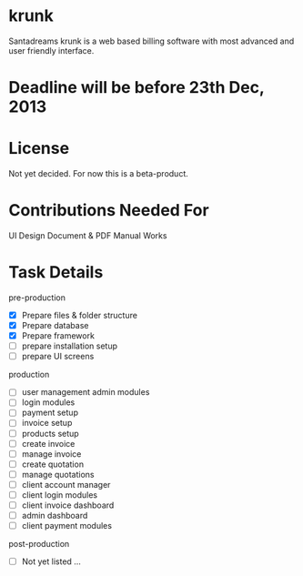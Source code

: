 krunk
=====
Santadreams krunk is a web based billing software with most advanced and user friendly interface. 

Deadline will be before 23th Dec, 2013
======================================

License
=======
Not yet decided. For now this is a beta-product. 


Contributions Needed For
========================
UI Design
Document & PDF Manual Works




Task Details
============

pre-production

- [x] Prepare files & folder structure
- [x] Prepare database
- [x] Prepare framework
- [ ] prepare installation setup
- [ ] prepare UI screens

production
- [ ] user management admin modules
- [ ] login modules
- [ ] payment setup
- [ ] invoice setup
- [ ] products setup
- [ ] create invoice
- [ ] manage invoice
- [ ] create quotation
- [ ] manage quotations
- [ ] client account manager
- [ ] client login modules
- [ ] client invoice dashboard
- [ ] admin dashboard
- [ ] client payment modules

post-production
- [ ] Not yet listed ...

